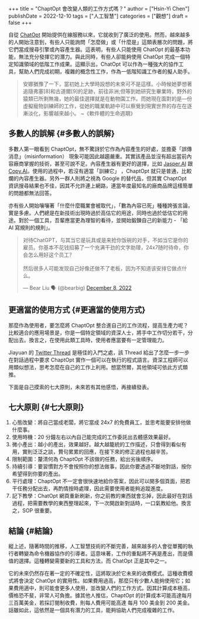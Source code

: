 +++
title = "ChaptOpt 會改變人類的工作方式嗎？"
author = ["Hsin-Yi Chen"]
publishDate = 2022-12-10
tags = ["人工智慧"]
categories = ["觀想"]
draft = false
+++

自從 [ChatOpt](https://chat.openai.com/) 開始提供在線服務以來，它就收到了廣泛的使用。然而，越來越多的人開始注意到，有些人只能詢問「怎麼做」或「什麼是」這類表層次的問題，將它們當成搜尋引擎或內容產生器。這表明，有些人只能使用 ChatOpt 的最基本功能，無法充分發揮它的潛力。與此同時，有些人卻能夠使用 ChatOpt 完成一個特定知識領域的低階工作成果。這顯示出，ChatOpt 可以作為一種強大的協作工具，幫助人們完成初期，複雜的概念性工作，作為一低階知識工作者的擬人助手。

> 安娜猶豫了一下，當初她上大學時設想的未來可不是這樣。小時候她夢想著追隨弗塞[8]和古道爾[9]的足跡，前往非洲;但等到她研究生畢業時，野外的猿類已所剩無幾，她的最佳選擇就是在動物園工作。而她現在面對的是—份虛擬寵物訓練師的工作，從她的職業軌跡中可以察覺到現實世界的存在在逐漸淡化，影響越來越小。 ~《軟件體的生命週期》


## 多數人的誤解 {#多數人的誤解}

多數人第一眼看到 ChaptOpt，無不驚訝於它作為內容產生的好處，並擔憂「誤傳消息」（misinformation） 現象可能因此越趨嚴重。其實該產品並沒有超出當前內容廠商掌握的技術，甚至可說不足。內容產生器有更好的選擇，比如 [Jasper.AI](http://japser.ai) 跟 [Copy.AI](https://copy.ai)。使用的過程中，若沒有適當「訓練它」 ，ChaptOpt 就只是普通，比較爛的內容產生器。另外一群人則將之視為 Google 的替代品，但其實 ChaptOpt 資訊搜尋結果也不佳，因其不允許連上網路，連當年度最知名的廠商品牌這樣簡單的問題都無法回答。

亦有些人開始嚷嚷著「什麼什麼職業會被取代」，「數為內容已死」種種誇張言論，實是多慮。人們總是在新技術出現時過於高估它的用途，同時也過於低估它的用途。對於一個工具，吾輩應當更為理智的看待，並開始鍛鍊自己的新能力 - 「給 AI 寫規則的規則」。

<blockquote class="twitter-tweet"><p lang="zh" dir="ltr">对待ChatGPT，与其当它是玩具或是来抢你饭碗的对手，不如当它是你的雇员。你基本不花钱招募了一个充满干劲的文字助理，24x7随时待命，你会怎么用好这个员工？<br><br>然后很多人可能发现自己好像还做不了老板，因为不知道该安排它做点什么。</p>&mdash; Bear Liu 🗣 (@bearbig) <a href="https://twitter.com/bearbig/status/1600995588686123008?ref_src=twsrc%5Etfw">December 8, 2022</a></blockquote> <script async src="https://platform.twitter.com/widgets.js" charset="utf-8"></script>


## 更適當的使用方式 {#更適當的使用方式}

那麼作為使用者，要怎麼將 ChaptOpt 整合進自己的工作流程，提高生產力呢？比較適合的應用場景是，你是一個特定領域的資深人士，將手中工作切分若干，分配出去。換言之，在使用此類工具時，使用者應當要有一定管理能力。

Jiayuan 的 [Twitter Thread](https://twitter.com/Tisoga/status/1599347662888882177) 是極佳的入門之處，該 Thread 給出了怎麼一步一步在對話過程中要求 ChaptOpt 實作一個可以在執行的程式語言。資深工程師可以用類似想法，思考怎麼在自己的工作上利用。想當然爾，其他領域可依此方式類推。

下面是自己摸索的七大原則，未來若有其他感悟，再接續發表。


## 七大原則 {#七大原則}

<ol style="padding-inline-start:10px">
  <li>心態改變：將自己當成老闆，將它當成 24x7 的免費員工，並思考能要安排他做什麼事。</li>
  <li>使用時機：20 分鐘左右以內自己能完成的工作委託出去體感效果最好。</li>
  <li>微小產出：越小的產出，效果越好。越大越籠統的工作描述，只會得到看似有用，實則泛泛之談，贅句累累的回應，在接下來的修正過程也越辛苦。</li>
  <li>限制範圍：釐清何為 ChaptOpt 不該做的任務，給出劣後順序。</li>
  <li>持續引導：要習慣對方不會按照你的想法做事，因此你要透過不斷地對話，按你希望得到你要的產出。</li>
  <li>平行處理：ChaptOpt 不一定會很快速地給你答案，因此可以開多個頁面，把若干任務分配出去，再酌情按時處理，因此需要使用者能夠追蹤進度。</li>
  <li>記下教學：ChatOpt 網頁重新刷新，你之前教的東西就會忘掉，因此最好在對話過程，把需要教學的東西整理起來，下一次開啟新對話時，一口氣教給他。換言之，SOP 很重要。</li>
</ol>


## 結論 {#結論}

縱上述，隨著時間的推移，人工智慧技術的不斷完善，越來越多的人會從單獨的執行者轉變為命令機器協作的引導者。這意味著，工作的重點將不再是產出，而是價值的選擇。這種轉變需要新的工具和方法，而 ChatOpt 正是其中之一。

它的未來仍然存在著一定的不確定性，這將取決於它未來的收費模式。這種收費模式將會決定 ChatOpt 的實用性。如果費用過高，那麼只有少數人能夠使用它；如果費用適中，則可能會更多人使用，並改變人們的工作方式。因其計算成本極高，價格恐不斐，非常人可負擔。據其他人推估，ChaptOpt 的計算成本可能高達每月三百萬美金，若採訂閱制收費，則每人費用可能高達 每月 100 美金到 200 美金。話雖如此，這依然是一個具有潛力的工具，能夠協助人們完成複雜的工作。
